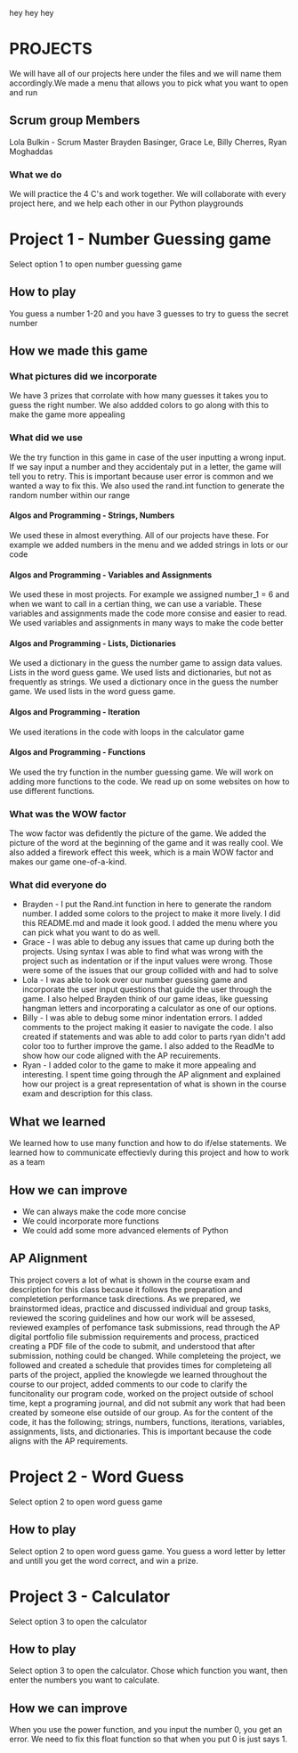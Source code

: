 hey hey hey
# PROJECTS

We will have all of our projects here under the files and we will name them accordingly.We made a menu that allows you to pick what you want to open and run

## Scrum group Members

Lola Bulkin - Scrum Master
Brayden Basinger, Grace Le, Billy Cherres, Ryan Moghaddas

### What we do

We will practice the 4 C's and work together. We will collaborate with every project here, and we help each other in our Python playgrounds

# Project 1 - Number Guessing game

Select option 1 to open number guessing game

## How to play

You guess a number 1-20 and you have 3 guesses to try to guess the secret number

## How we made this game

### What pictures did we incorporate 

We have 3 prizes that corrolate with how many guesses it takes you to guess the right number. We also addded colors to go along with this to make the game more appealing

### What did we use

We the try function in this game in case of the user inputting a wrong input. If we say input a number and they accidentaly put in a letter, the game will tell you to retry. This is important because user error is common and we wanted a way to fix this. We also used the rand.int function to generate the random number within our range 

#### Algos and Programming - Strings, Numbers
We used these in almost everything. All of our projects have these. For example we added numbers in the menu and we added strings in lots or our code
#### Algos and Programming - Variables and Assignments
We used these in most projects. For example we assigned number_1 = 6 and when we want to call in a certian thing, we can use a variable. These variables and assignments made the code more consise and easier to read. We used variables and assignments in many ways to make the code better
#### Algos and Programming - Lists, Dictionaries
We used a dictionary in the guess the number game to assign data values. Lists in the word guess game. We used lists and dictionaries, but not as frequently as strings. We used a dictionary once in the guess the number game. We used lists in the word guess game. 
#### Algos and Programming - Iteration
We used iterations in the code with loops in the calculator game
#### Algos and Programming - Functions
We used the try function in the number guessing game. We will work on adding more functions to the code. We read up on some websites on how to use different functions. 



### What was the WOW factor

The wow factor was defidently the picture of the game. We added the picture of the word at the beginning of the game and it was really cool. We also added a firework effect this week, which is a main WOW factor and makes our game one-of-a-kind.

### What did everyone do

- Brayden - I put the Rand.int function in here to generate the random number. I added some colors to the project to make it more lively. I did this README.md and made it look good. I added the menu where you can pick what you want to do as well.
- Grace - I was able to debug any issues that came up during both the projects. Using syntax I was able to find what was wrong with the project such as indentation or if the input values were wrong. Those were some of the issues that our group collided with and had to solve
- Lola - I was able to look over our number guessing game and incorporate the user input questions that guide the user through the game. I also helped Brayden think of our game ideas, like guessing hangman letters and incorporating a calculator as one of our options.
- Billy - I was able to debug some minor indentation errors. I added comments to the project making it easier to navigate the code. I also created if statements and was able to add color to parts ryan didn't add color too to further improve the game. I also added to the ReadMe to show how our code aligned with the AP recuirements.
- Ryan - I added color to the game to make it more appealing and interesting. I spent time going through the AP alignment and explained how our project is a great representation of what is shown in the course exam and description for this class.

## What we learned

We learned how to use many function and how to do if/else statements. We learned how to communicate effectievly during this project and how to work as a team

## How we can improve

- We can always make the code more concise
- We could incorporate more functions 
- We could add some more advanced elements of Python

## AP Alignment

This project covers a lot of what is shown in the course exam and description for this class because it follows the preparation and completetion performance task directions. As we prepared, we brainstormed ideas, practice and discussed individual and group tasks, reviewed the scoring guidelines and how our work will be assesed, reviewed examples of perfomance task submissions, read through the AP digital portfolio file submission requirements and process, practiced creating a PDF file of the code to submit, and understood that after submission, nothing could be changed. While completeing the project, we followed and created a schedule that provides times for completeing all parts of the project, applied the knowlegde we learned throughout the course to our project, added comments to our code to clarify the funcitonality our program code, worked on the project outside of school time, kept a programing journal, and did not submit any work that had been created by someone else outside of our group. As for the content of the code, it has the following; strings, numbers, functions, iterations, variables, assignments, lists, and dictionaries. This is important because the code aligns with the AP requirements.


# Project 2 - Word Guess

Select option 2 to open word guess game

## How to play

Select option 2 to open word guess game. You guess a word letter by letter and untill you get the word correct, and win a prize.

# Project 3 - Calculator

Select option 3 to open the calculator

## How to play

Select option 3 to open the calculator. Chose which function you want, then enter the numbers you want to calculate.

## How we can improve

When you use the power function, and you input the number 0, you get an error. We need to fix this float function so that when you put 0 is just says 1.












